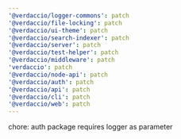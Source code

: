 ```yaml
---
'@verdaccio/logger-commons': patch
'@verdaccio/file-locking': patch
'@verdaccio/ui-theme': patch
'@verdaccio/search-indexer': patch
'@verdaccio/server': patch
'@verdaccio/test-helper': patch
'@verdaccio/middleware': patch
'verdaccio': patch
'@verdaccio/node-api': patch
'@verdaccio/auth': patch
'@verdaccio/api': patch
'@verdaccio/cli': patch
'@verdaccio/web': patch
---
```


chore: auth package requires logger as parameter
